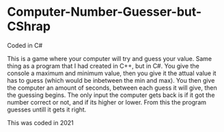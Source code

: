 # Computer-Number-Guesser-but-CShrap
Coded in C#

This is a game where your computer will try and guess your value. Same thing as a program that
I had created in C++, but in C#. You give the console a maximum and minimum value, then you give
it the attual value it has to guess (which would be inbetween the min and max). You then give
the computer an amount of seconds, between each guess it will give, then the guessing begins.
The only input the computer gets back is if it got the number correct or not, and if its higher
or lower. From this the program guesses untill it gets it right.

This was coded in 2021
